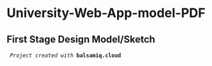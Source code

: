 # University-Web-App-model-PDF
>>>
## First Stage Design Model/Sketch


<code> <i>Project created with</i> <b>balsamiq.cloud</b> </code>

